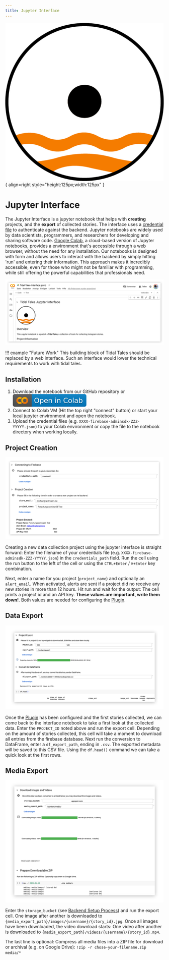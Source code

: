 ```yaml
---
title: Jupyter Interface
---
```


![Image title](../assets/logo-interface.png){ align=right style="height:125px;width:125px" }

# Jupyter Interface
The Jupyter Interface is a jupyter notebook that helps with **creating** projects, and the **export** of collected stories. The interface uses a [credential file](backend.md#create-a-credentials-file) to authenticate against the backend. Jupyter notebooks are widely used by data scientists, programmers, and researchers for developing and sharing software code. [Google Colab](http://colab.research.google.com), a cloud-based version of Jupyter notebooks, provides a environment that's accessible through a web browser, without the need for any installation. Our notebooks is designed with form and allows users to interact with the backend by simply hitting 'run' and entering their information. This approach makes it incredibly accessible, even for those who might not be familiar with programming, while still offering the powerful capabilities that professionals need.

![Interface Screenshot](../assets/interface-screenshot.png)

!!! example "Future Work"
    This building block of Tidal Tales should be replaced by a web interface. Such an interface would lower the technical requirements to work with tidal tales. 

## Installation
1. Download the notebook from our GitHub repository or <a href="https://colab.research.google.com/github/michaelachmann/social-media-lab/blob/main/notebooks/2023_11_07_Firebase_Interface.ipynb" target="_parent"><img src="/assets/colab-badge.svg" alt="Open In Colab"/></a>
2. Connect to Colab VM (Hit the top right "connect" button) or start your local jupyter environment and open the notebook.
3. Upload the credential files (e.g. `XXXX-firebase-adminsdk-ZZZ-YYYYY.json`) to your Colab environment or copy the file to the notebook directory when working locally.
 
## Project Creation
![Screenshot of the Jupyter Interface for creating Projects](/assets/interface-screenshot-2.png)

Creating a new data collection project using the jupyter interface is straight forward: Enter the filename of your credentials file (e.g. `XXXX-firebase-adminsdk-ZZZ-YYYYY.json`) in the `credentials_path` field. Run the cell using the run button to the left of the cell or using the `CTRL+Enter` / `⌘+Enter` key combination.

Next, enter a name for you project (`project_name`) and optionally an `alert_email`. When activated, alerts are sent if a project did no receive any new stories in more than 12 hours. Hit run and wait for the output: The cell prints a project id and an API key. **These values are important, write them down!**. Both values are needed for configuring the [Plugin](plugin.md).

## Data Export
![Screenshot of the Jupyter Interface for data export](/assets/interface-screenshot-3.png)

Once the [Plugin](plugin.md) has been configured and the first stories collected, we can come back to the interface notebook to take a first look at the collected data. Enter the `PROJECT_ID` noted above and run the export cell. Depending on the amount of stories collected, this cell will take a moment to download all entries from the firebase database. Next run the conversion to DataFrame, enter a `df_export_path`, ending in `.csv`. The exported metadata will be saved to this CSV file. Using the `df.head()` command we can take a quick look at the first rows. 

## Media Export
![Screenshot of the Jupyter Interface for media export](/assets/interface-screenshot-4.png)

Enter the `storage_bucket` (see [Backend Setup Process](backend.md#firebase-setup)) and run the export cell. One image after another is downloaded to `{media_export_path}/images/{username}/{story_id}.jpg`. Once all images have been downloaded, the video download starts: One video after another is downloaded to `{media_export_path}/videos/{username}/{story_id}.mp4`.

The last line is optional: Compress all media files into a ZIP file for download or archival (e.g. on Google Drive): `!zip -r chose-your-filename.zip media/*`

